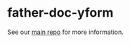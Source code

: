 # father-doc-yform

See our [main repo](https://github.com/crazyair/father-doc-yform) for more information.
